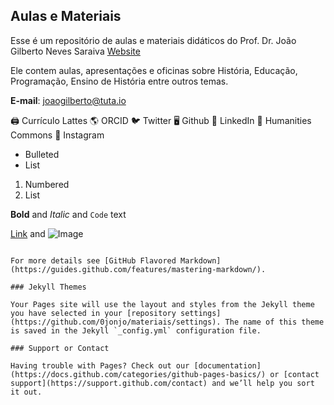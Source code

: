## Aulas e Materiais

Esse é um repositório de aulas e materiais didáticos do Prof. Dr. João Gilberto Neves Saraiva [Website](https://jonjo.hcommons.org/) 

Ele contem aulas, apresentações e oficinas sobre História, Educação, Programação, Ensino de História entre outros temas.

**E-mail**: joaogilberto@tuta.io

🖨️ Currículo Lattes  🌎 ORCID   🐦 Twitter   🖥️ Github
🔗 LinkedIn  🧩 Humanities Commons  📸 Instagram

- Bulleted
- List

1. Numbered
2. List

**Bold** and _Italic_ and `Code` text

[Link](url) and ![Image](src)
```

For more details see [GitHub Flavored Markdown](https://guides.github.com/features/mastering-markdown/).

### Jekyll Themes

Your Pages site will use the layout and styles from the Jekyll theme you have selected in your [repository settings](https://github.com/0jonjo/materiais/settings). The name of this theme is saved in the Jekyll `_config.yml` configuration file.

### Support or Contact

Having trouble with Pages? Check out our [documentation](https://docs.github.com/categories/github-pages-basics/) or [contact support](https://support.github.com/contact) and we’ll help you sort it out.

